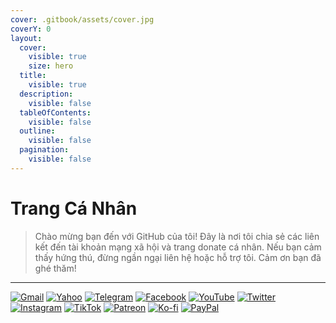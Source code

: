 ```yaml
---
cover: .gitbook/assets/cover.jpg
coverY: 0
layout:
  cover:
    visible: true
    size: hero
  title:
    visible: true
  description:
    visible: false
  tableOfContents:
    visible: false
  outline:
    visible: false
  pagination:
    visible: false
---
```


# Trang Cá Nhân

> Chào mừng bạn đến với GitHub của tôi! Đây là nơi tôi chia sẻ các liên kết đến tài khoản mạng xã hội và trang donate cá nhân. Nếu bạn cảm thấy hứng thú, đừng ngần ngại liên hệ hoặc hỗ trợ tôi. Cảm ơn bạn đã ghé thăm!

***

[![Gmail](https://img.shields.io/badge/Gmail-D44638?style=for-the-badge\&logo=gmail\&logoColor=white)](mailto:songmaucodai@gmail.com) [![Yahoo](https://img.shields.io/badge/Yahoo-720E9E?style=for-the-badge\&logo=yahoo\&logoColor=white)](mailto:songmaucodai@yahoo.com) [![Telegram](https://img.shields.io/badge/Telegram-0088cc?style=for-the-badge\&logo=telegram\&logoColor=white)](https://t.me/songmaucodai) [![Facebook](https://img.shields.io/badge/Facebook-1877F2?style=for-the-badge\&logo=facebook\&logoColor=white)](https://facebook.com/songmaucodai) [![YouTube](https://img.shields.io/badge/YouTube-FF0000?style=for-the-badge\&logo=youtube\&logoColor=white)](https://youtube.com/@songmaucodai) [![Twitter](https://img.shields.io/badge/Twitter-000000?style=for-the-badge\&logo=x\&logoColor=white)](https://twitter.com/songmaucodai) [![Instagram](https://img.shields.io/badge/Instagram-E4405F?style=for-the-badge\&logo=instagram\&logoColor=white)](https://instagram.com/songmaucodai) [![TikTok](https://img.shields.io/badge/TikTok-000000?style=for-the-badge\&logo=tiktok\&logoColor=white)](https://www.tiktok.com/@songmaucodai) [![Patreon](https://img.shields.io/badge/Patreon-FF424D?style=for-the-badge\&logo=patreon\&logoColor=white)](https://www.patreon.com/c/songmaucodai_) [![Ko-fi](https://img.shields.io/badge/Ko--fi-72a4f2?style=for-the-badge\&logo=ko-fi\&logoColor=white)](https://ko-fi.com/songmaucodai) [![PayPal](https://img.shields.io/badge/PayPal-0069B9?style=for-the-badge\&logo=paypal\&logoColor=white)](https://paypal.me/songmaucodai)
